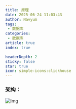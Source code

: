 ```yaml
---
title: 原理
date: 2025-06-24 11:03:43
author: Navyum
tags: 
 - 数据库
categories: 
 - 数据库
article: true
index: true

headerDepth: 2
sticky: false
star: true
icon: simple-icons:clickhouse
---
```


### 架构：
![Img](https://raw.staticdn.net/Navyum/imgbed/pic/IMG/1ee76fe0b74975c9777ee5ca9b6c462e.png)